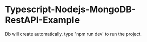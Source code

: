 # Typescript-Nodejs-MongoDB-RestAPI-Example

Db will create automatically.
type 'npm run dev' to run the project.
